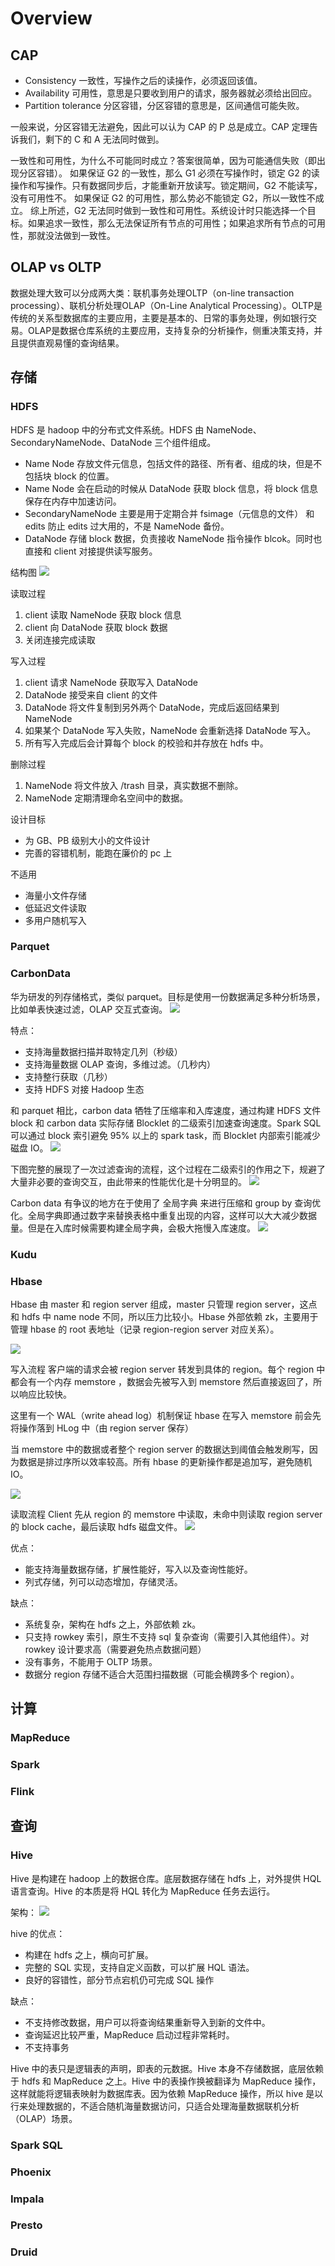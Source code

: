 # Overview

## CAP

- Consistency 一致性，写操作之后的读操作，必须返回该值。
- Availability 可用性，意思是只要收到用户的请求，服务器就必须给出回应。
- Partition tolerance 分区容错，分区容错的意思是，区间通信可能失败。

一般来说，分区容错无法避免，因此可以认为 CAP 的 P 总是成立。CAP 定理告诉我们，剩下的 C 和 A 无法同时做到。

一致性和可用性，为什么不可能同时成立？答案很简单，因为可能通信失败（即出现分区容错）。
如果保证 G2 的一致性，那么 G1 必须在写操作时，锁定 G2 的读操作和写操作。只有数据同步后，才能重新开放读写。锁定期间，G2 不能读写，没有可用性不。
如果保证 G2 的可用性，那么势必不能锁定 G2，所以一致性不成立。
综上所述，G2 无法同时做到一致性和可用性。系统设计时只能选择一个目标。如果追求一致性，那么无法保证所有节点的可用性；如果追求所有节点的可用性，那就没法做到一致性。

## OLAP vs OLTP
数据处理大致可以分成两大类：联机事务处理OLTP（on-line transaction processing）、联机分析处理OLAP（On-Line Analytical Processing）。OLTP是传统的关系型数据库的主要应用，主要是基本的、日常的事务处理，例如银行交易。OLAP是数据仓库系统的主要应用，支持复杂的分析操作，侧重决策支持，并且提供直观易懂的查询结果。 

## 存储
### HDFS
HDFS 是 hadoop 中的分布式文件系统。HDFS 由 NameNode、SecondaryNameNode、DataNode 三个组件组成。

- Name Node 存放文件元信息，包括文件的路径、所有者、组成的块，但是不包括块 block 的位置。
- Name Node 会在启动的时候从 DataNode 获取 block 信息，将 block 信息保存在内存中加速访问。
- SecondaryNameNode 主要是用于定期合并 fsimage（元信息的文件） 和 edits 防止 edits 过大用的，不是 NameNode 备份。
- DataNode 存储 block 数据，负责接收 NameNode 指令操作 blcok。同时也直接和 client 对接提供读写服务。

结构图
![](2020-02-20-15-16-56.png)

读取过程
1. client 读取 NameNode 获取 block 信息
2. client 向 DataNode 获取 block 数据
3. 关闭连接完成读取

写入过程
1. client 请求 NameNode 获取写入 DataNode
2. DataNode 接受来自 client 的文件
3. DataNode 将文件复制到另外两个 DataNode，完成后返回结果到 NameNode
4. 如果某个 DataNode 写入失败，NameNode 会重新选择 DataNode 写入。
5. 所有写入完成后会计算每个 block 的校验和并存放在 hdfs 中。

删除过程
1. NameNode 将文件放入 /trash 目录，真实数据不删除。
2. NameNode 定期清理命名空间中的数据。

设计目标
- 为 GB、PB 级别大小的文件设计
- 完善的容错机制，能跑在廉价的 pc 上

不适用
- 海量小文件存储
- 低延迟文件读取
- 多用户随机写入

### Parquet


### CarbonData
华为研发的列存储格式，类似 parquet。目标是使用一份数据满足多种分析场景，比如单表快速过滤，OLAP 交互式查询。
![](2020-02-21-09-59-09.png)

特点：
- 支持海量数据扫描并取特定几列（秒级）
- 支持海量数据 OLAP 查询，多维过滤。（几秒内）
- 支持整行获取（几秒）
- 支持 HDFS 对接 Hadoop 生态

和 parquet 相比，carbon data 牺牲了压缩率和入库速度，通过构建 HDFS 文件 block 和 carbon data 实际存储 Blocklet 的二级索引加速查询速度。Spark SQL 可以通过 block 索引避免 95% 以上的 spark task，而 Blocklet 内部索引能减少磁盘 IO。
![](2020-02-21-10-09-56.png)

下图完整的展现了一次过滤查询的流程，这个过程在二级索引的作用之下，规避了大量非必要的查询交互，由此带来的性能优化是十分明显的。
![](2020-02-21-10-16-26.png)

Carbon data 有争议的地方在于使用了 全局字典 来进行压缩和 group by 查询优化。全局字典即通过数字来替换表格中重复出现的内容，这样可以大大减少数据量。但是在入库时候需要构建全局字典，会极大拖慢入库速度。
![](2020-02-21-10-19-57.png)

### Kudu


### Hbase
Hbase 由 master 和 region server 组成，master 只管理 region server，这点 和 hdfs 中 name node 不同，所以压力比较小。Hbase 外部依赖 zk，主要用于管理 hbase 的 root 表地址（记录 region-region server 对应关系）。

![](2020-02-21-15-04-08.png)

写入流程
客户端的请求会被 region server 转发到具体的 region。每个 region 中都会有一个内存 memstore ，数据会先被写入到 memstore 然后直接返回了，所以响应比较快。

这里有一个 WAL（write ahead log）机制保证 hbase 在写入 memstore 前会先将操作落到 HLog 中（由 region server 保存）

当 memstore 中的数据或者整个 region server 的数据达到阈值会触发刷写，因为数据是排过序所以效率较高。所有 hbase 的更新操作都是追加写，避免随机 IO。

![](2020-02-21-15-10-23.png)

读取流程
Client 先从 region 的 memstore 中读取，未命中则读取 region server 的 block cache，最后读取 hdfs 磁盘文件。
![](2020-02-21-15-32-46.png)

优点：
- 能支持海量数据存储，扩展性能好，写入以及查询性能好。
- 列式存储，列可以动态增加，存储灵活。

缺点：
- 系统复杂，架构在 hdfs 之上，外部依赖 zk。
- 只支持 rowkey 索引，原生不支持 sql 复杂查询（需要引入其他组件）。对 rowkey 设计要求高（需要避免热点数据问题）
- 没有事务，不能用于 OLTP 场景。
- 数据分 region 存储不适合大范围扫描数据（可能会横跨多个 region）。

## 计算
### MapReduce

### Spark

### Flink


## 查询
### Hive
Hive 是构建在 hadoop 上的数据仓库。底层数据存储在 hdfs 上，对外提供 HQL 语言查询。Hive 的本质是将 HQL 转化为 MapReduce 任务去运行。

架构：
![](2020-02-19-21-04-19.png)

hive 的优点：
- 构建在 hdfs 之上，横向可扩展。
- 完整的 SQL 实现，支持自定义函数，可以扩展 HQL 语法。
- 良好的容错性，部分节点宕机仍可完成 SQL 操作

缺点：
- 不支持修改数据，用户可以将查询结果重新导入到新的文件中。
- 查询延迟比较严重，MapReduce 启动过程非常耗时。
- 不支持事务

Hive 中的表只是逻辑表的声明，即表的元数据。Hive 本身不存储数据，底层依赖于 hdfs 和 MapReduce 之上。Hive 中的表操作换被翻译为 MapReduce 操作，这样就能将逻辑表映射为数据库表。因为依赖 MapReduce 操作，所以 hive 是以行来处理数据的，不适合随机海量数据访问，只适合处理海量数据联机分析（OLAP）场景。
### Spark SQL

### Phoenix

### Impala

### Presto

### Druid